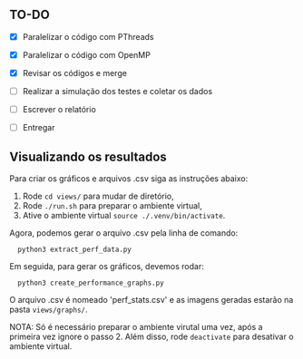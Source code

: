 ## TO-DO

- [x] Paralelizar o código com PThreads
- [x]  Paralelizar o código com OpenMP
- [x]  Revisar os códigos e merge
- [ ]  Realizar a simulação dos testes e coletar os dados
- [ ]  Escrever o relatório
- [ ]  Entregar


## Visualizando os resultados

Para criar os gráficos e arquivos .csv siga as instruções abaixo:
1. Rode `cd views/` para mudar de diretório,
2. Rode `./run.sh` para preparar o ambiente virtual,
3. Ative o ambiente virtual `source ./.venv/bin/activate`.
   
Agora, podemos gerar o arquivo .csv pela linha de comando:
```
  python3 extract_perf_data.py
```
Em seguida, para gerar os gráficos, devemos rodar:
```
  python3 create_performance_graphs.py
```

O arquivo .csv é nomeado 'perf_stats.csv' e as imagens geradas estarão na pasta `views/graphs/`.

NOTA: Só é necessário preparar o ambiente virutal uma vez, após a primeira vez ignore o passo 2. Além disso, rode `deactivate` para desativar o ambiente virtual.

